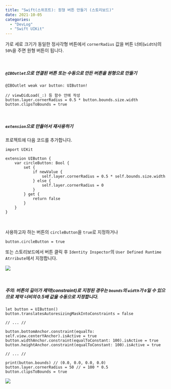 ```yaml
---
title: "Swift(스위프트): 원형 버튼 만들기 (스토리보드)"
date: 2021-10-05
categories: 
  - "DevLog"
  - "Swift UIKit"
---
```


가로 세로 크기가 동일한 정사각형 버튼에서 `cornerRadius` 값을 버튼 너비(`width`)의 `50%`을 주면 원형 버튼이 됩니다.

 

##### **`@IBOutlet`으로 연결된 버튼 또는 수동으로 만든 버튼을 원형으로 만들기**

```
@IBOutlet weak var button: UIButton!

// viewDidLoad(_:) 등 함수 안에 작성
button.layer.cornerRadius = 0.5 * button.bounds.size.width
button.clipsToBounds = true
```

 

##### **`extension`으로 만들어서 재사용하기**

프로젝트에 다음 코드를 추가합니다.

```
import UIKit

extension UIButton {
    var circleButton: Bool {
        set {
            if newValue {
                self.layer.cornerRadius = 0.5 * self.bounds.size.width
            } else {
                self.layer.cornerRadius = 0
            }
        } get {
            return false
        }
    }
}

```

 

사용하고자 하는 버튼의 `circleButton`을 `true`로 지정하거나

```
button.circleButton = true
```

또는 스토리보드에서 버튼 클릭 후 `Identity Inspector`의 `User Defined Runtime Atrribute`에서 지정합니다.

 ![](/assets/img/wp-content/uploads/2021/10/스크린샷-2021-10-05-오후-10.16.49.png)

 

##### **주의: 버튼의 길이가 제약(constraint)로 지정된 경우는 `bounds`의 `width`가 `0`일 수 있으므로 제약 너비의 0.5배 값을 수동으로 지정합니다.**

```
let button = UIButton()
button.translatesAutoresizingMaskIntoConstraints = false

// ... //

button.bottomAnchor.constraint(equalTo: self.view.centerYAnchor).isActive = true
button.widthAnchor.constraint(equalToConstant: 100).isActive = true
button.heightAnchor.constraint(equalToConstant: 100).isActive = true

// ... //

print(button.bounds) // (0.0, 0.0, 0.0, 0.0)
button.layer.cornerRadius = 50 // = 100 * 0.5
button.clipsToBounds = true
```

 ![](/assets/img/wp-content/uploads/2021/10/스크린샷-2021-10-05-오후-10.28.31.png)

